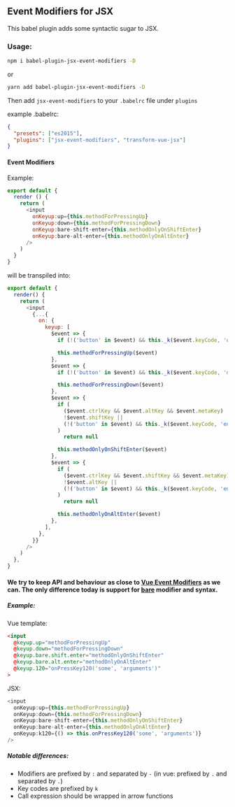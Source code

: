 ## Event Modifiers for JSX

This babel plugin adds some syntactic sugar to JSX.

### Usage:

```bash
npm i babel-plugin-jsx-event-modifiers -D
```
or
```bash
yarn add babel-plugin-jsx-event-modifiers -D
```

Then add `jsx-event-modifiers` to your `.babelrc` file under `plugins`

example .babelrc:
```json
{
  "presets": ["es2015"],
  "plugins": ["jsx-event-modifiers", "transform-vue-jsx"]
}
```

#### Event Modifiers

Example:
```js
export default {
  render () {
    return (
      <input
        onKeyup:up={this.methodForPressingUp}
        onKeyup:down={this.methodForPressingDown}
        onKeyup:bare-shift-enter={this.methodOnlyOnShiftEnter}
        onKeyup:bare-alt-enter={this.methodOnlyOnAltEnter}
      />
    )
  }
}
```
will be transpiled into:
```js
export default {
  render() {
    return (
      <input
        {...{
          on: {
            keyup: [
              $event => {
                if (!('button' in $event) && this._k($event.keyCode, 'up', 38)) return null

                this.methodForPressingUp($event)
              },
              $event => {
                if (!('button' in $event) && this._k($event.keyCode, 'down', 40)) return null

                this.methodForPressingDown($event)
              },
              $event => {
                if (
                  ($event.ctrlKey && $event.altKey && $event.metaKey) ||
                  !$event.shiftKey ||
                  (!('button' in $event) && this._k($event.keyCode, 'enter', 13))
                )
                  return null

                this.methodOnlyOnShiftEnter($event)
              },
              $event => {
                if (
                  ($event.ctrlKey && $event.shiftKey && $event.metaKey) ||
                  !$event.altKey ||
                  (!('button' in $event) && this._k($event.keyCode, 'enter', 13))
                )
                  return null

                this.methodOnlyOnAltEnter($event)
              },
            ],
          },
        }}
      />
    )
  },
}


```

#### We try to keep API and behaviour as close to [Vue Event Modifiers](https://vuejs.org/v2/guide/events.html#Event-Modifiers) as we can. The only difference today is support for [bare](https://github.com/vuejs/vue/pull/5977) modifier and syntax.

##### Example:

Vue template:
```html
<input
  @keyup.up="methodForPressingUp"
  @keyup.down="methodForPressingDown"
  @keyup.bare.shift.enter="methodOnlyOnShiftEnter"
  @keyup.bare.alt.enter="methodOnlyOnAltEnter"
  @keyup.120="onPressKey120('some', 'arguments')"
>
```
JSX:
```js
<input
  onKeyup:up={this.methodForPressingUp}
  onKeyup:down={this.methodForPressingDown}
  onKeyup:bare-shift-enter={this.methodOnlyOnShiftEnter}
  onKeyup:bare-alt-enter={this.methodOnlyOnAltEnter}
  onKeyup:k120={() => this.onPressKey120('some', 'arguments')}
/>
```

##### Notable differences:

 * Modifiers are prefixed by `:` and separated by `-` (in vue: prefixed by `.` and separated by `.`)
 * Key codes are prefixed by `k`
 * Call expression should be wrapped in arrow functions
